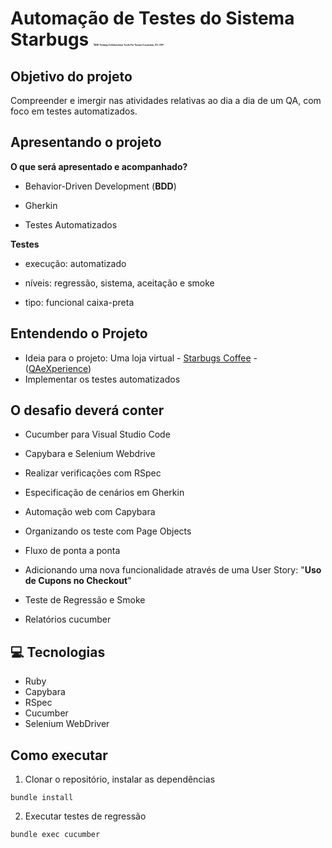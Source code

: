 # Automação de Testes do Sistema Starbugs <img src="https://encrypted-tbn0.gstatic.com/images?q=tbn:ANd9GcT7DQivDgZ-LOV5JenkcTn5fJVHJyjQJF3zRhGgIDD4ZZCPokYp4t7fwqk4uSV2fd4wLfk&usqp=CAU" alt="BDD Testing Collaboration Tools For Teams Cucumber, 8% OFF" style="zoom:13%;" /> 

## Objetivo do projeto

Compreender e imergir nas atividades relativas ao dia a dia de um QA, com foco em testes automatizados.

## Apresentando o projeto

**O que será apresentado e acompanhado?**

- Behavior-Driven Development (**BDD**)

- Gherkin

- Testes Automatizados

**Testes**

- execução: automatizado

- níveis: regressão, sistema, aceitação e smoke

- tipo: funcional caixa-preta

## Entendendo o Projeto

- Ideia para o projeto: Uma loja virtual - [Starbugs Coffee](https://starbugs.vercel.app/) -  ([QAeXperience]([https://qaxperience.com](https://qaxperience.com/)))
- Implementar os testes automatizados

## O desafio deverá conter

- Cucumber para Visual Studio Code

- Capybara e Selenium Webdrive

- Realizar verificações com RSpec

- Especificação de cenários em Gherkin

- Automação web com Capybara

- Organizando os teste com Page Objects

- Fluxo de ponta a ponta

- Adicionando uma nova funcionalidade através de uma User Story:  "**Uso de Cupons no Checkout**" 

- Teste de Regressão e Smoke

- Relatórios cucumber

  
## 💻 Tecnologias

- Ruby
- Capybara
- RSpec
- Cucumber
- Selenium WebDriver

## Como executar

1. Clonar o repositório, instalar as dependências

```
bundle install
```

2. Executar testes de regressão

```
bundle exec cucumber
```

